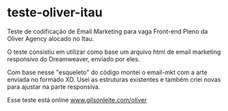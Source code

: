 # teste-oliver-itau
Teste de codificação de Email Marketing para vaga Front-end Pleno da Oliver Agency alocado no Itau.

O teste consistiu em utilizar como base um arquivo html de email marketing responsivo do Dreamweaver, enviado por eles. 

Com base nesse "esqueleto" do código montei o email-mkt com a arte enviada no formado XD. Usei as estruturas existentes e também criei novas para ajustar na parte responsiva.

Esse teste está online www.gilsonleite.com/oliver
